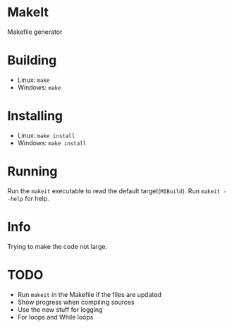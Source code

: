 # MakeIt
Makefile generator

# Building
- Linux: `make`
- Windows: `make`

# Installing
- Linux: `make install`
- Windows: `make install`

# Running
Run the `makeit` executable to read the default target(`MIBuild`).
Run `makeit --help` for help.

# Info
Trying to make the code not large.

# TODO
- Run `makeit` in the Makefile if the files are updated
- Show progress when compiling sources
- Use the new stuff for logging
- For loops and While loops

